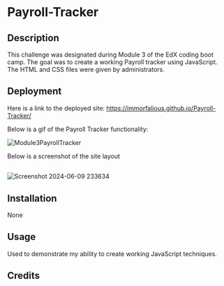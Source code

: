 # Payroll-Tracker

## Description

This challenge was designated during Module 3 of the EdX coding boot camp. The goal was to create a working Payroll tracker using JavaScript. The HTML and CSS files were given by administrators.

## Deployment 

Here is a link to the deployed site: https://immorfalious.github.io/Payroll-Tracker/

Below is a gif of the Payroll Tracker functionality:

![Module3PayrollTracker](https://github.com/Immorfalious/Payroll-Tracker/assets/167267794/1c963808-320b-43b6-9d3f-c64f994a1327)

Below is a screenshot of the site layout

##
![Screenshot 2024-06-09 233634](https://github.com/Immorfalious/Payroll-Tracker/assets/167267794/7fb5509c-4a40-43e6-89c3-a94995dd1f5c)

## Installation

None

## Usage

Used to demonstrate my ability to create working JavaScript techniques.

## Credits
